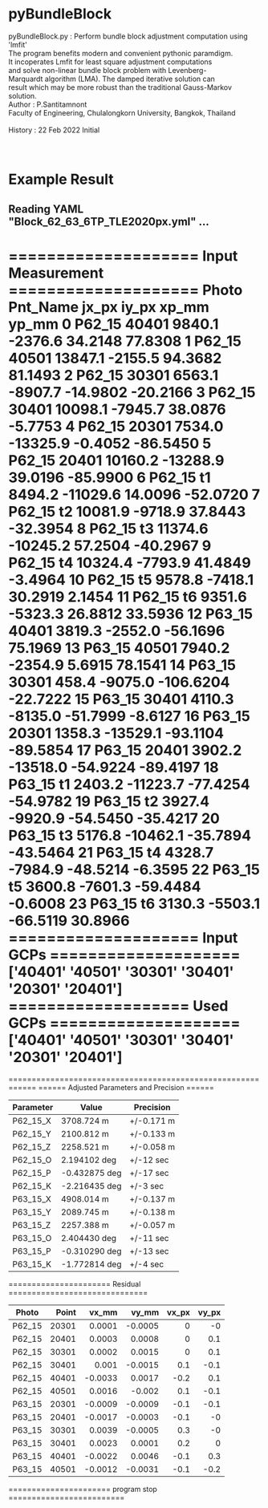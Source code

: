 # pyBundleBlock

pyBundleBlock.py : Perform bundle block adjustment computation using 'lmfit'</br>
        The program benefits modern and convenient  pythonic paramdigm.</br>
        It incoperates Lmfit for least square adjustment computations</br>
        and solve non-linear bundle block problem with Levenberg-</br>
        Marquardt algorithm (LMA). The damped iterative solution can</br>
        result which may be more robust than the traditional Gauss-Markov</br>
        solution.</br>
Author   : P.Santitamnont</br>
           Faculty of Engineering, Chulalongkorn University, Bangkok, Thailand</br>
</br>
History  : 22 Feb 2022  Initial</br>
</br>
</br>
<H1>Example Result</H1>
<H2>Reading YAML "Block_62_63_6TP_TLE2020px.yml" ...</H2>

==================== Input Measurement ====================
     Photo Pnt_Name    jx_px    iy_px     xp_mm    yp_mm
0   P62_15    40401   9840.1  -2376.6   34.2148  77.8308
1   P62_15    40501  13847.1  -2155.5   94.3682  81.1493
2   P62_15    30301   6563.1  -8907.7  -14.9802 -20.2166
3   P62_15    30401  10098.1  -7945.7   38.0876  -5.7753
4   P62_15    20301   7534.0 -13325.9   -0.4052 -86.5450
5   P62_15    20401  10160.2 -13288.9   39.0196 -85.9900
6   P62_15       t1   8494.2 -11029.6   14.0096 -52.0720
7   P62_15       t2  10081.9  -9718.9   37.8443 -32.3954
8   P62_15       t3  11374.6 -10245.2   57.2504 -40.2967
9   P62_15       t4  10324.4  -7793.9   41.4849  -3.4964
10  P62_15       t5   9578.8  -7418.1   30.2919   2.1454
11  P62_15       t6   9351.6  -5323.3   26.8812  33.5936
12  P63_15    40401   3819.3  -2552.0  -56.1696  75.1969
13  P63_15    40501   7940.2  -2354.9    5.6915  78.1541
14  P63_15    30301    458.4  -9075.0 -106.6204 -22.7222
15  P63_15    30401   4110.3  -8135.0  -51.7999  -8.6127
16  P63_15    20301   1358.3 -13529.1  -93.1104 -89.5854
17  P63_15    20401   3902.2 -13518.0  -54.9224 -89.4197
18  P63_15       t1   2403.2 -11223.7  -77.4254 -54.9782
19  P63_15       t2   3927.4  -9920.9  -54.5450 -35.4217
20  P63_15       t3   5176.8 -10462.1  -35.7894 -43.5464
21  P63_15       t4   4328.7  -7984.9  -48.5214  -6.3595
22  P63_15       t5   3600.8  -7601.3  -59.4484  -0.6008
23  P63_15       t6   3130.3  -5503.1  -66.5119  30.8966
==================== Input GCPs ====================
['40401' '40501' '30301' '30401' '20301' '20401']
=================== Used GCPs ====================
['40401' '40501' '30301' '30401' '20301' '20401']
====================================================
============================================================
====== Adjusted Parameters and Precision ======
<table>
<thead>
<tr><th>Parameter  </th><th>Value        </th><th>Precision  </th></tr>
</thead>
<tbody>
<tr><td>P62_15_X   </td><td>3708.724 m   </td><td>+/-0.171 m </td></tr>
<tr><td>P62_15_Y   </td><td>2100.812 m   </td><td>+/-0.133 m </td></tr>
<tr><td>P62_15_Z   </td><td>2258.521 m   </td><td>+/-0.058 m </td></tr>
<tr><td>P62_15_O   </td><td>2.194102 deg </td><td>+/-12 sec  </td></tr>
<tr><td>P62_15_P   </td><td>-0.432875 deg</td><td>+/-17 sec  </td></tr>
<tr><td>P62_15_K   </td><td>-2.216435 deg</td><td>+/-3 sec   </td></tr>
<tr><td>P63_15_X   </td><td>4908.014 m   </td><td>+/-0.137 m </td></tr>
<tr><td>P63_15_Y   </td><td>2089.745 m   </td><td>+/-0.138 m </td></tr>
<tr><td>P63_15_Z   </td><td>2257.388 m   </td><td>+/-0.057 m </td></tr>
<tr><td>P63_15_O   </td><td>2.404430 deg </td><td>+/-11 sec  </td></tr>
<tr><td>P63_15_P   </td><td>-0.310290 deg</td><td>+/-13 sec  </td></tr>
<tr><td>P63_15_K   </td><td>-1.772814 deg</td><td>+/-4 sec   </td></tr>
</tbody>
</table>
====================== Residual ==============================
<table>
<thead>
<tr><th>Photo  </th><th style="text-align: right;">     Point</th><th style="text-align: right;">  vx_mm</th><th style="text-align: right;">  vy_mm</th><th style="text-align: right;">  vx_px</th><th style="text-align: right;">  vy_px</th></tr>
</thead>
<tbody>
<tr><td>P62_15 </td><td style="text-align: right;">20301     </td><td style="text-align: right;"> 0.0001</td><td style="text-align: right;">-0.0005</td><td style="text-align: right;">    0  </td><td style="text-align: right;">   -0  </td></tr>
<tr><td>P62_15 </td><td style="text-align: right;">20401     </td><td style="text-align: right;"> 0.0003</td><td style="text-align: right;"> 0.0008</td><td style="text-align: right;">    0  </td><td style="text-align: right;">    0.1</td></tr>
<tr><td>P62_15 </td><td style="text-align: right;">30301     </td><td style="text-align: right;"> 0.0002</td><td style="text-align: right;"> 0.0015</td><td style="text-align: right;">    0  </td><td style="text-align: right;">    0.1</td></tr>
<tr><td>P62_15 </td><td style="text-align: right;">30401     </td><td style="text-align: right;"> 0.001 </td><td style="text-align: right;">-0.0015</td><td style="text-align: right;">    0.1</td><td style="text-align: right;">   -0.1</td></tr>
<tr><td>P62_15 </td><td style="text-align: right;">40401     </td><td style="text-align: right;">-0.0033</td><td style="text-align: right;"> 0.0017</td><td style="text-align: right;">   -0.2</td><td style="text-align: right;">    0.1</td></tr>
<tr><td>P62_15 </td><td style="text-align: right;">40501     </td><td style="text-align: right;"> 0.0016</td><td style="text-align: right;">-0.002 </td><td style="text-align: right;">    0.1</td><td style="text-align: right;">   -0.1</td></tr>
<tr><td>P63_15 </td><td style="text-align: right;">20301     </td><td style="text-align: right;">-0.0009</td><td style="text-align: right;">-0.0009</td><td style="text-align: right;">   -0.1</td><td style="text-align: right;">   -0.1</td></tr>
<tr><td>P63_15 </td><td style="text-align: right;">20401     </td><td style="text-align: right;">-0.0017</td><td style="text-align: right;">-0.0003</td><td style="text-align: right;">   -0.1</td><td style="text-align: right;">   -0  </td></tr>
<tr><td>P63_15 </td><td style="text-align: right;">30301     </td><td style="text-align: right;"> 0.0039</td><td style="text-align: right;">-0.0005</td><td style="text-align: right;">    0.3</td><td style="text-align: right;">   -0  </td></tr>
<tr><td>P63_15 </td><td style="text-align: right;">30401     </td><td style="text-align: right;"> 0.0023</td><td style="text-align: right;"> 0.0001</td><td style="text-align: right;">    0.2</td><td style="text-align: right;">    0  </td></tr>
<tr><td>P63_15 </td><td style="text-align: right;">40401     </td><td style="text-align: right;">-0.0022</td><td style="text-align: right;"> 0.0046</td><td style="text-align: right;">   -0.1</td><td style="text-align: right;">    0.3</td></tr>
<tr><td>P63_15 </td><td style="text-align: right;">40501     </td><td style="text-align: right;">-0.0012</td><td style="text-align: right;">-0.0031</td><td style="text-align: right;">   -0.1</td><td style="text-align: right;">   -0.2</td></tr>
</tbody>
</table>
====================== program stop =========================
